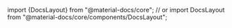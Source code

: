 import {DocsLayout} from "@material-docs/core";
// or
import DocsLayout from "@material-docs/core/components/DocsLayout";
